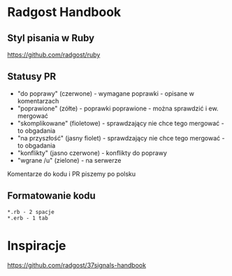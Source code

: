 # Radgost Handbook

## Styl pisania w Ruby
https://github.com/radgost/ruby

## Statusy PR

* "do poprawy" (czerwone) - wymagane poprawki - opisane w komentarzach
* "poprawione" (zółte) - poprawki poprawione - można sprawdzić i ew. mergować
* "skomplikowane" (fioletowe) - sprawdzający nie chce tego mergować - to obgadania
* "na przyszłość" (jasny fiolet) - sprawdzający nie chce tego mergować - to obgadania
* "konflikty" (jasno czerwone) - konflikty do poprawy
* "wgrane /u" (zielone) - na serwerze

Komentarze do kodu i PR piszemy po polsku 

## Formatowanie kodu 

```
*.rb - 2 spacje
*.erb - 1 tab 
```

# Inspiracje
https://github.com/radgost/37signals-handbook
